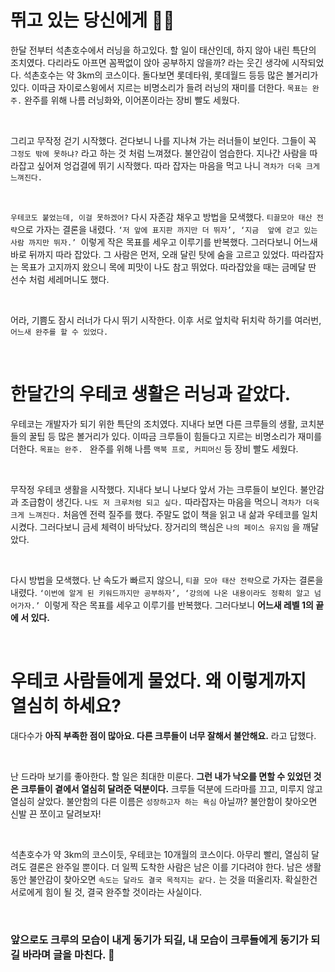 # 뛰고 있는 당신에게 🏃‍♀️

한달 전부터 석촌호수에서 러닝을 하고있다. 할 일이 태산인데, 하지 않아 내린 특단의 조치였다. 다리라도 아프면 꼼짝없이 앉아 공부하지 않을까? 라는 웃긴 생각에 시작되었다. 
석촌호수는 약 3km의 코스이다. 돌다보면 롯데타워, 롯데월드 등등 많은 볼거리가 있다.  이따금 자이로스윙에서 지르는 비명소리가 들려 러닝의 재미를 더한다. 
`목표는 완주.` 완주를 위해 나름 러닝화와, 이어폰이라는 장비 빨도 세웠다.

<br>

그리고 무작정 걷기 시작했다.
걷다보니 나를 지나쳐 가는 러너들이 보인다. 그들이 꼭  `그정도 밖에 못하냐?` 라고 하는 것 처럼 느껴졌다.
불안감이 엄습한다. 지나간 사람을 따라잡고 싶어져 엉겁결에 뛰기 시작했다.  따라 잡자는 마음을 먹고 나니  `격차가 더욱 크게 느껴진다.`

<br>

`우테코도 붙었는데, 이걸 못하겠어?` 다시 자존감 채우고 방법을 모색했다. `티끌모아 태산 전략`으로 가자는 결론을 내렸다. 
`‘저 앞에 표지판 까지만 더 뛰자’, ‘지금  앞에 걷고 있는 사람 까지만 뛰자.’ `이렇게 작은 목표를 세우고 이루기를 반복했다. 
그러다보니 어느새 바로 뒤까지 따라 잡았다. 그 사람은  먼저, 오래 달린 탓에 숨을 고르고 있었다. 
따라잡자는 목표가 고지까지 왔으니 목에 피맛이 나도 참고 뛰었다.  따라잡았을 때는 금메달 딴 선수 처럼 세레머니도 했다.

<br>

어라, 기쁨도 잠시 러너가 다시 뛰기 시작한다. 이후 서로 엎치락 뒤치락 하기를 여러번, `어느새 완주를 할 수 있었다.`

<br>

# 한달간의 우테코 생활은 러닝과 같았다.

우테코는 개발자가 되기 위한 특단의 조치였다. 지내다 보면 다른 크루들의 생활, 코치분들의 꿀팁 등 많은 볼거리가 있다. 
이따금 크루들이 힘들다고 지르는 비명소리가 재미를 더한다. `목표는 완주. ` 완주를 위해 나름 `맥북 프로, 커피머신` 등  장비 빨도 세웠다.

<br>

무작정 우테코 생활을 시작했다. 지내다 보니 나보다 앞서 가는 크루들이 보인다. 불안감과 조급함이 생긴다. 
`나도 저 크루처럼 되고 싶다.` 따라잡자는 마음을 먹으니 `격차가 더욱 크게 느껴진다.` 처음엔 전력 질주를 했다. 주말도 없이 책을 읽고 내 삶과 우테코를 일치시켰다. 
그러다보니 금세 체력이 바닥났다. 장거리의 핵심은 `나의 페이스 유지임` 을 깨달았다.


<br>

다시 방법을 모색했다. 난 속도가 빠르지 않으니, `티끌 모아 태산 전략`으로 가자는 결론을 내렸다.
`‘이번에 알게 된 키워드까지만 공부하자’, ‘강의에 나온 내용이라도 정확히 알고 넘어가자.’ `이렇게 작은 목표를 세우고 이루기를 반복했다.
그러다보니 **어느새 레벨 1의 끝에 서 있다.**

<br>


# 우테코 사람들에게 물었다. 왜 이렇게까지 열심히 하세요?

대다수가 **아직 부족한 점이 많아요. 다른 크루들이 너무 잘해서 불안해요.**  라고 답했다.

<br>

난 드라마 보기를 좋아한다. 할 일은 최대한 미룬다.  **그런 내가 낙오를 면할 수 있었던 것은 크루들이 곁에서 열심히 달려준 덕분이다.** 크루들 덕분에 드라마를 끄고, 미루지 않고 열심히 살았다. 
불안함의 다른 이름은 `성장하고자 하는 욕심` 아닐까? 불안함이 찾아오면 신발 끈 쪼이고 달려보자! 


<br>

석촌호수가 약 3km의 코스이듯, 우테코는 10개월의 코스이다. 아무리 빨리, 열심히 달려도 결론은 완주일 뿐이다. 더 일찍 도착한 사람은 남은 이를 기다려야 한다. 
남은 생활 동안 불안감이 찾아오면 `속도는 달라도 결국 목적지는 같다.` 는 것을 떠올리자. 확실한건 서로에게 힘이 될 것, 결국 완주할 것이라는 사실이다. 


<br>

### 앞으로도 크루의 모습이 내게 동기가 되길, 내 모습이 크루들에게 동기가 되길 바라며 글을 마친다. 🤝


